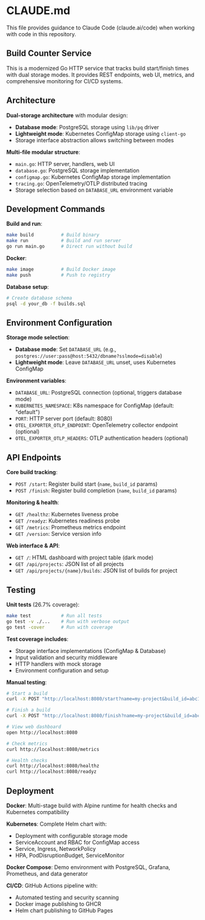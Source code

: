# CLAUDE.md

This file provides guidance to Claude Code (claude.ai/code) when working with code in this repository.

## Build Counter Service

This is a modernized Go HTTP service that tracks build start/finish times with dual storage modes. It provides REST endpoints, web UI, metrics, and comprehensive monitoring for CI/CD systems.

## Architecture

**Dual-storage architecture** with modular design:
- **Database mode**: PostgreSQL storage using `lib/pq` driver
- **Lightweight mode**: Kubernetes ConfigMap storage using `client-go`
- Storage interface abstraction allows switching between modes

**Multi-file modular structure**:
- `main.go`: HTTP server, handlers, web UI
- `database.go`: PostgreSQL storage implementation  
- `configmap.go`: Kubernetes ConfigMap storage implementation
- `tracing.go`: OpenTelemetry/OTLP distributed tracing
- Storage selection based on `DATABASE_URL` environment variable

## Development Commands

**Build and run**:
```bash
make build          # Build binary
make run            # Build and run server
go run main.go      # Direct run without build
```

**Docker**:
```bash
make image          # Build Docker image
make push           # Push to registry
```

**Database setup**:
```bash
# Create database schema
psql -d your_db -f builds.sql
```

## Environment Configuration

**Storage mode selection**:
- **Database mode**: Set `DATABASE_URL` (e.g., `postgres://user:pass@host:5432/dbname?sslmode=disable`)
- **Lightweight mode**: Leave `DATABASE_URL` unset, uses Kubernetes ConfigMap

**Environment variables**:
- `DATABASE_URL`: PostgreSQL connection (optional, triggers database mode)
- `KUBERNETES_NAMESPACE`: K8s namespace for ConfigMap (default: "default")
- `PORT`: HTTP server port (default: 8080)
- `OTEL_EXPORTER_OTLP_ENDPOINT`: OpenTelemetry collector endpoint (optional)
- `OTEL_EXPORTER_OTLP_HEADERS`: OTLP authentication headers (optional)

## API Endpoints

**Core build tracking**:
- `POST /start`: Register build start (`name`, `build_id` params)
- `POST /finish`: Register build completion (`name`, `build_id` params)

**Monitoring & health**:
- `GET /healthz`: Kubernetes liveness probe
- `GET /readyz`: Kubernetes readiness probe  
- `GET /metrics`: Prometheus metrics endpoint
- `GET /version`: Service version info

**Web interface & API**:
- `GET /`: HTML dashboard with project table (dark mode)
- `GET /api/projects`: JSON list of all projects
- `GET /api/projects/{name}/builds`: JSON list of builds for project

## Testing

**Unit tests** (26.7% coverage):
```bash
make test           # Run all tests
go test -v ./...    # Run with verbose output
go test -cover      # Run with coverage
```

**Test coverage includes**:
- Storage interface implementations (ConfigMap & Database)
- Input validation and security middleware
- HTTP handlers with mock storage
- Environment configuration and setup

**Manual testing**:
```bash
# Start a build
curl -X POST "http://localhost:8080/start?name=my-project&build_id=abc123"

# Finish a build  
curl -X POST "http://localhost:8080/finish?name=my-project&build_id=abc123"

# View web dashboard
open http://localhost:8080

# Check metrics
curl http://localhost:8080/metrics

# Health checks
curl http://localhost:8080/healthz
curl http://localhost:8080/readyz
```

## Deployment

**Docker**: Multi-stage build with Alpine runtime for health checks and Kubernetes compatibility

**Kubernetes**: Complete Helm chart with:
- Deployment with configurable storage mode
- ServiceAccount and RBAC for ConfigMap access
- Service, Ingress, NetworkPolicy
- HPA, PodDisruptionBudget, ServiceMonitor

**Docker Compose**: Demo environment with PostgreSQL, Grafana, Prometheus, and data generator

**CI/CD**: GitHub Actions pipeline with:
- Automated testing and security scanning
- Docker image publishing to GHCR
- Helm chart publishing to GitHub Pages